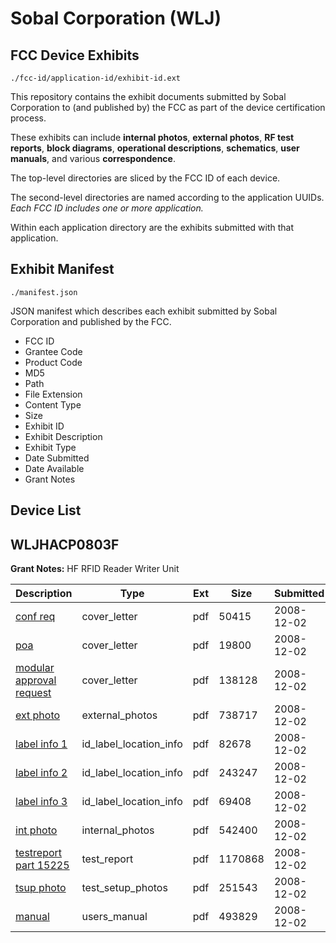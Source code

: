 # Sobal Corporation (WLJ)
## FCC Device Exhibits

```
./fcc-id/application-id/exhibit-id.ext
```

This repository contains the exhibit documents submitted by Sobal Corporation to (and published by) the FCC as part of the device certification process.

These exhibits can include **internal photos**, **external photos**, **RF test reports**, **block diagrams**, **operational descriptions**, **schematics**, **user manuals**, and various **correspondence**.

The top-level directories are sliced by the FCC ID of each device.

The second-level directories are named according to the application UUIDs. *Each FCC ID includes one or more application.*

Within each application directory are the exhibits submitted with that application. 

## Exhibit Manifest

```
./manifest.json
```

JSON manifest which describes each exhibit submitted by Sobal Corporation and published by the FCC.

- FCC ID
- Grantee Code
- Product Code
- MD5
- Path
- File Extension
- Content Type
- Size
- Exhibit ID
- Exhibit Description
- Exhibit Type
- Date Submitted
- Date Available
- Grant Notes

## Device List
## WLJHACP0803F
**Grant Notes:** HF RFID Reader Writer Unit

| Description | Type | Ext | Size | Submitted | Available |
| ----------- | ---- | --- | ---- | --------- | --------- |
| [conf req](WLJHACP0803F/552b8dbd1bba66a9891a7fb850a5fc89/1038324.pdf) | cover_letter | pdf | 50415 | 2008-12-02 | 2008-12-02 |
| [poa](WLJHACP0803F/552b8dbd1bba66a9891a7fb850a5fc89/1038325.pdf) | cover_letter | pdf | 19800 | 2008-12-02 | 2008-12-02 |
| [modular approval request](WLJHACP0803F/552b8dbd1bba66a9891a7fb850a5fc89/1038331.pdf) | cover_letter | pdf | 138128 | 2008-12-02 | 2008-12-02 |
| [ext photo](WLJHACP0803F/552b8dbd1bba66a9891a7fb850a5fc89/1038326.pdf) | external_photos | pdf | 738717 | 2008-12-02 | 2008-12-02 |
| [label info 1](WLJHACP0803F/552b8dbd1bba66a9891a7fb850a5fc89/1038328.pdf) | id_label_location_info | pdf | 82678 | 2008-12-02 | 2008-12-02 |
| [label info 2](WLJHACP0803F/552b8dbd1bba66a9891a7fb850a5fc89/1038329.pdf) | id_label_location_info | pdf | 243247 | 2008-12-02 | 2008-12-02 |
| [label info 3](WLJHACP0803F/552b8dbd1bba66a9891a7fb850a5fc89/1038330.pdf) | id_label_location_info | pdf | 69408 | 2008-12-02 | 2008-12-02 |
| [int photo](WLJHACP0803F/552b8dbd1bba66a9891a7fb850a5fc89/1038327.pdf) | internal_photos | pdf | 542400 | 2008-12-02 | 2008-12-02 |
| [testreport part 15225](WLJHACP0803F/552b8dbd1bba66a9891a7fb850a5fc89/1038332.pdf) | test_report | pdf | 1170868 | 2008-12-02 | 2008-12-02 |
| [tsup photo](WLJHACP0803F/552b8dbd1bba66a9891a7fb850a5fc89/1038333.pdf) | test_setup_photos | pdf | 251543 | 2008-12-02 | 2008-12-02 |
| [manual](WLJHACP0803F/552b8dbd1bba66a9891a7fb850a5fc89/1038334.pdf) | users_manual | pdf | 493829 | 2008-12-02 | 2008-12-02 |
